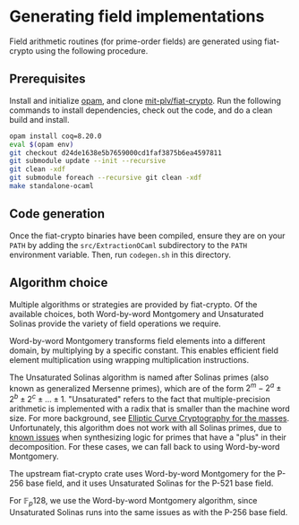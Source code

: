# Generating field implementations

Field arithmetic routines (for prime-order fields) are generated using
fiat-crypto using the following procedure.

## Prerequisites

Install and initialize [opam](https://opam.ocaml.org/doc/Install.html), and
clone [mit-plv/fiat-crypto](https://github.com/mit-plv/fiat-crypto/). Run the
following commands to install dependencies, check out the code, and do a clean
build and install.

```sh
opam install coq=8.20.0
eval $(opam env)
git checkout d24de1638e5b7659000cd1faf3875b6ea4597811
git submodule update --init --recursive
git clean -xdf
git submodule foreach --recursive git clean -xdf
make standalone-ocaml
```

## Code generation

Once the fiat-crypto binaries have been compiled, ensure they are on your `PATH`
by adding the `src/ExtractionOCaml` subdirectory to the `PATH` environment
variable. Then, run `codegen.sh` in this directory.

## Algorithm choice

Multiple algorithms or strategies are provided by fiat-crypto. Of the available
choices, both Word-by-word Montgomery and Unsaturated Solinas provide the
variety of field operations we require.

Word-by-word Montgomery transforms field elements into a different domain, by
multiplying by a specific constant. This enables efficient field element
multiplication using wrapping multiplication instructions.

The Unsaturated Solinas algorithm is named after Solinas primes (also known as
generalized Mersenne primes), which are of the form
$2^m - 2^a \pm 2^b \pm 2^c \pm ... \pm 1$.
"Unsaturated" refers to the fact that multiple-precision arithmetic is
implemented with a radix that is smaller than the machine word size. For more
background, see [Elliptic Curve Cryptography for the
masses](https://eprint.iacr.org/2024/779). Unfortunately, this algorithm does
not work with all Solinas primes, due to [known
issues](https://github.com/mit-plv/fiat-crypto/issues/554) when synthesizing
logic for primes that have a "plus" in their decomposition. For these cases, we
can fall back to using Word-by-word Montgomery.

The upstream fiat-crypto crate uses Word-by-word Montgomery for the P-256 base
field, and it uses Unsaturated Solinas for the P-521 base field.

For $\mathbb{F}_p128$, we use the Word-by-word Montgomery algorithm, since
Unsaturated Solinas runs into the same issues as with the P-256 base field.
